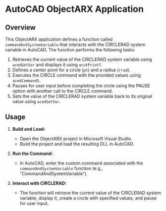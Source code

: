 # AutoCAD ObjectARX Application
 
## Overview
 
This ObjectARX application defines a function called `commandAndSystemVariable` that interacts with the CIRCLERAD system variable in AutoCAD. The function performs the following tasks:
 
1. Retrieves the current value of the CIRCLERAD system variable using `acedGetVar` and displays it using `acutPrintf`.
2. Defines a center point for a circle (`pt`) and a radius (`rrad`).
3. Executes the CIRCLE command with the provided values using `acedCommandS`.
4. Pauses for user input before completing the circle using the PAUSE option with another call to the CIRCLE command.
5. Sets the value of the CIRCLERAD system variable back to its original value using `acedSetVar`.
 
## Usage
 
1. **Build and Load:**
   - Open the ObjectARX project in Microsoft Visual Studio.
   - Build the project and load the resulting DLL in AutoCAD.
 
2. **Run the Command:**
   - In AutoCAD, enter the custom command associated with the `commandAndSystemVariable` function (e.g., "CommandAndSystemVariable").
 
3. **Interact with CIRCLERAD:**
   - The function will retrieve the current value of the CIRCLERAD system variable, display it, create a circle with specified values, and pause for user input.

